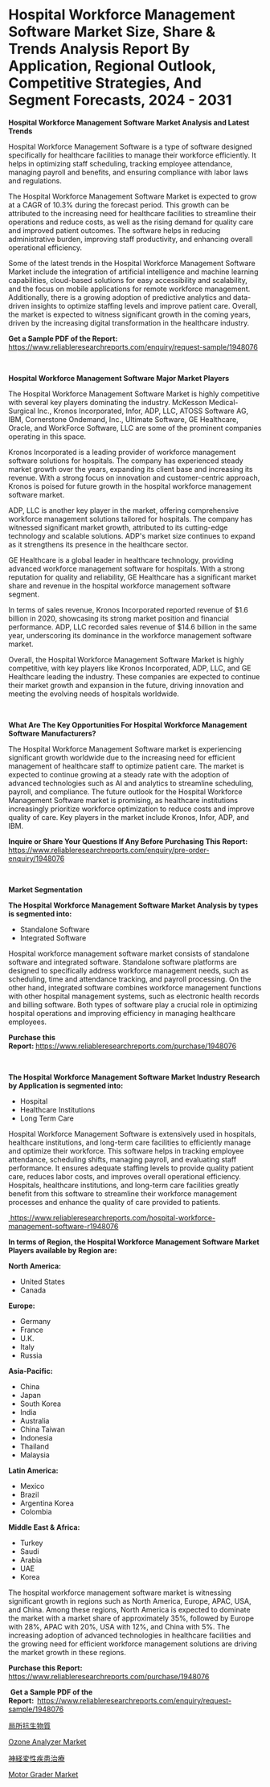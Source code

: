 <p><h1>Hospital Workforce Management Software Market Size, Share & Trends Analysis Report By Application, Regional Outlook, Competitive Strategies, And Segment Forecasts, 2024 - 2031</h1></p><p><strong>Hospital Workforce Management Software Market Analysis and Latest Trends</strong></p>
<p><p>Hospital Workforce Management Software is a type of software designed specifically for healthcare facilities to manage their workforce efficiently. It helps in optimizing staff scheduling, tracking employee attendance, managing payroll and benefits, and ensuring compliance with labor laws and regulations.</p><p>The Hospital Workforce Management Software Market is expected to grow at a CAGR of 10.3% during the forecast period. This growth can be attributed to the increasing need for healthcare facilities to streamline their operations and reduce costs, as well as the rising demand for quality care and improved patient outcomes. The software helps in reducing administrative burden, improving staff productivity, and enhancing overall operational efficiency.</p><p>Some of the latest trends in the Hospital Workforce Management Software Market include the integration of artificial intelligence and machine learning capabilities, cloud-based solutions for easy accessibility and scalability, and the focus on mobile applications for remote workforce management. Additionally, there is a growing adoption of predictive analytics and data-driven insights to optimize staffing levels and improve patient care. Overall, the market is expected to witness significant growth in the coming years, driven by the increasing digital transformation in the healthcare industry.</p></p>
<p><strong>Get a Sample PDF of the Report:&nbsp;</strong> <a href="https://www.reliableresearchreports.com/enquiry/request-sample/1948076">https://www.reliableresearchreports.com/enquiry/request-sample/1948076</a></p>
<p>&nbsp;</p>
<p><strong>Hospital Workforce Management Software Major Market Players</strong></p>
<p><p>The Hospital Workforce Management Software Market is highly competitive with several key players dominating the industry. McKesson Medical-Surgical Inc., Kronos Incorporated, Infor, ADP, LLC, ATOSS Software AG, IBM, Cornerstone Ondemand, Inc., Ultimate Software, GE Healthcare, Oracle, and WorkForce Software, LLC are some of the prominent companies operating in this space.</p><p>Kronos Incorporated is a leading provider of workforce management software solutions for hospitals. The company has experienced steady market growth over the years, expanding its client base and increasing its revenue. With a strong focus on innovation and customer-centric approach, Kronos is poised for future growth in the hospital workforce management software market.</p><p>ADP, LLC is another key player in the market, offering comprehensive workforce management solutions tailored for hospitals. The company has witnessed significant market growth, attributed to its cutting-edge technology and scalable solutions. ADP's market size continues to expand as it strengthens its presence in the healthcare sector.</p><p>GE Healthcare is a global leader in healthcare technology, providing advanced workforce management software for hospitals. With a strong reputation for quality and reliability, GE Healthcare has a significant market share and revenue in the hospital workforce management software segment.</p><p>In terms of sales revenue, Kronos Incorporated reported revenue of $1.6 billion in 2020, showcasing its strong market position and financial performance. ADP, LLC recorded sales revenue of $14.6 billion in the same year, underscoring its dominance in the workforce management software market.</p><p>Overall, the Hospital Workforce Management Software Market is highly competitive, with key players like Kronos Incorporated, ADP, LLC, and GE Healthcare leading the industry. These companies are expected to continue their market growth and expansion in the future, driving innovation and meeting the evolving needs of hospitals worldwide.</p></p>
<p>&nbsp;</p>
<p><strong>What Are The Key Opportunities For Hospital Workforce Management Software Manufacturers?</strong></p>
<p><p>The Hospital Workforce Management Software market is experiencing significant growth worldwide due to the increasing need for efficient management of healthcare staff to optimize patient care. The market is expected to continue growing at a steady rate with the adoption of advanced technologies such as AI and analytics to streamline scheduling, payroll, and compliance. The future outlook for the Hospital Workforce Management Software market is promising, as healthcare institutions increasingly prioritize workforce optimization to reduce costs and improve quality of care. Key players in the market include Kronos, Infor, ADP, and IBM.</p></p>
<p><strong>Inquire or Share Your Questions If Any Before Purchasing This Report:</strong> <a href="https://www.reliableresearchreports.com/enquiry/pre-order-enquiry/1948076">https://www.reliableresearchreports.com/enquiry/pre-order-enquiry/1948076</a></p>
<p>&nbsp;</p>
<p><strong>Market Segmentation</strong></p>
<p><strong>The Hospital Workforce Management Software Market Analysis by types is segmented into:</strong></p>
<p><ul><li>Standalone Software</li><li>Integrated Software</li></ul></p>
<p><p>Hospital workforce management software market consists of standalone software and integrated software. Standalone software platforms are designed to specifically address workforce management needs, such as scheduling, time and attendance tracking, and payroll processing. On the other hand, integrated software combines workforce management functions with other hospital management systems, such as electronic health records and billing software. Both types of software play a crucial role in optimizing hospital operations and improving efficiency in managing healthcare employees.</p></p>
<p><strong>Purchase this Report:&nbsp;</strong><a href="https://www.reliableresearchreports.com/purchase/1948076">https://www.reliableresearchreports.com/purchase/1948076</a></p>
<p>&nbsp;</p>
<p><strong>The Hospital Workforce Management Software Market Industry Research by Application is segmented into:</strong></p>
<p><ul><li>Hospital</li><li>Healthcare Institutions</li><li>Long Term Care</li></ul></p>
<p><p>Hospital Workforce Management Software is extensively used in hospitals, healthcare institutions, and long-term care facilities to efficiently manage and optimize their workforce. This software helps in tracking employee attendance, scheduling shifts, managing payroll, and evaluating staff performance. It ensures adequate staffing levels to provide quality patient care, reduces labor costs, and improves overall operational efficiency. Hospitals, healthcare institutions, and long-term care facilities greatly benefit from this software to streamline their workforce management processes and enhance the quality of care provided to patients.</p></p>
<p><a href="https://www.reliableresearchreports.com/hospital-workforce-management-software-r1948076">&nbsp;https://www.reliableresearchreports.com/hospital-workforce-management-software-r1948076</a></p>
<p><strong>In terms of Region, the Hospital Workforce Management Software Market Players available by Region are:</strong></p>
<p>
    <p> <strong> North America: </strong>
        <ul>
            <li>United States</li>
            <li>Canada</li>
        </ul>
        </p> 
    <p> <strong> Europe: </strong>
        <ul>
            <li>Germany</li>
            <li>France</li>
            <li>U.K.</li>
            <li>Italy</li>
            <li>Russia</li>
        </ul>
        </p> 
    <p> <strong> Asia-Pacific: </strong>
        <ul>
            <li>China</li>
            <li>Japan</li>
            <li>South Korea</li>
            <li>India</li>
            <li>Australia</li>
            <li>China Taiwan</li>
            <li>Indonesia</li>
            <li>Thailand</li>
            <li>Malaysia</li>
        </ul>
        </p> 
    <p> <strong> Latin America: </strong>
        <ul>
            <li>Mexico</li>
            <li>Brazil</li>
            <li>Argentina Korea</li>
            <li>Colombia</li>
        </ul>
        </p> 
    <p> <strong> Middle East & Africa: </strong>
        <ul>
            <li>Turkey</li>
            <li>Saudi</li>
            <li>Arabia</li>
            <li>UAE</li>
            <li>Korea</li>
        </ul>
    </p>
    </p>
<p><p>The hospital workforce management software market is witnessing significant growth in regions such as North America, Europe, APAC, USA, and China. Among these regions, North America is expected to dominate the market with a market share of approximately 35%, followed by Europe with 28%, APAC with 20%, USA with 12%, and China with 5%. The increasing adoption of advanced technologies in healthcare facilities and the growing need for efficient workforce management solutions are driving the market growth in these regions.</p></p>
<p><strong>Purchase this Report: </strong><a href="https://www.reliableresearchreports.com/purchase/1948076">https://www.reliableresearchreports.com/purchase/1948076</a></p>
<p>&nbsp;<strong>Get a Sample PDF of the Report:&nbsp;&nbsp;</strong><a href="https://www.reliableresearchreports.com/enquiry/request-sample/1948076">https://www.reliableresearchreports.com/enquiry/request-sample/1948076</a></p>
<p><strong></strong></p>
<p><p><a href="https://github.com/bevdtkn4419963/Market-Research-Report-List-2/blob/main/538342223730.md">局所抗生物質</a></p><p><a href="https://www.linkedin.com/pulse/ozone-analyzer-market-trends-analysis-forecasted-period-2024-2031-xlwzc?trackingId=U1VzZOlW23H%2B0RWZHc06oA%3D%3D">Ozone Analyzer Market</a></p><p><a href="https://github.com/lababdou/Market-Research-Report-List-3/blob/main/384703123729.md">神経変性疾患治療</a></p><p><a href="https://www.linkedin.com/pulse/analyzing-motor-grader-market-global-industry-perspective-forecast-j5z4e?trackingId=f8qqy2cuvUfeNZIfga8lgg%3D%3D">Motor Grader Market</a></p></p>